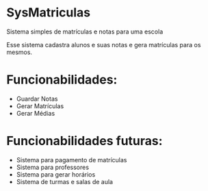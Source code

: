 # SysMatriculas
 Sistema simples de matrículas e notas para uma escola

 Esse sistema cadastra alunos e suas notas e gera matrículas para os mesmos.

# Funcionabilidades:

 + Guardar Notas
 + Gerar Matrículas
 + Gerar Médias

# Funcionabilidades futuras:

 + Sistema para pagamento de matrículas
 + Sistema para professores
 + Sistema para gerar horários
 + Sistema de turmas e salas de aula
